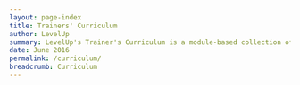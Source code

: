 ```yaml
---
layout: page-index
title: Trainers' Curriculum
author: LevelUp
summary: LevelUp's Trainer's Curriculum is a module-based collection of training sessions, field-tested and documented by a growing number of fellow digital security trainers, and gathered here to share with the wider global network of trainers. An open and participatory dynamic sets the tone for a training space that is more conducive to learning in general, and specifically to adult learning. The session modules within the LevelUp curriculum are designed to support just such an environment for your events.
date: June 2016
permalink: /curriculum/
breadcrumb: Curriculum
---
```

